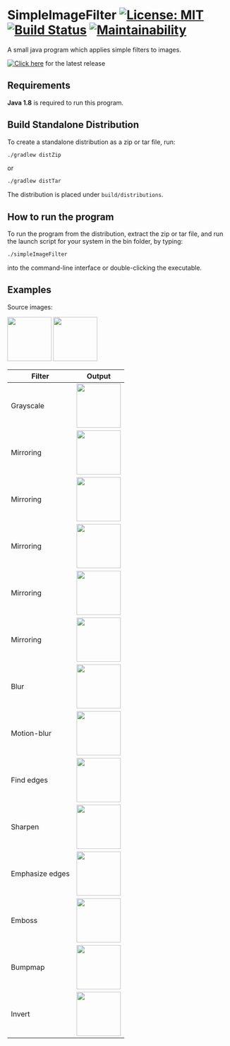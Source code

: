 # SimpleImageFilter [![License: MIT](https://img.shields.io/badge/License-MIT-yellow.svg)](https://opensource.org/licenses/MIT) [![Build Status](https://travis-ci.org/nihas101/java-simple-image-filter.svg?branch=master)](https://travis-ci.org/nihas101/java-simple-image-filter) [![Maintainability](https://api.codeclimate.com/v1/badges/52ccb942b49b280b5f97/maintainability)](https://codeclimate.com/github/nihas101/java-image-filter/maintainability)

A small java program which applies simple filters to images.

[![Click here]()](https://github.com/nihas101/java-image-filter/releases/latest)  for the latest release

## Requirements
**Java 1.8** is required to run this program.

## Build Standalone Distribution

To create a standalone distribution as a zip or tar file, run:

```sh
./gradlew distZip
```
or
```sh
./gradlew distTar
```

The distribution is placed under `build/distributions`.

## How to run the program

To run the program from the distribution, extract the zip or tar file, and run the launch script for your system in the bin folder, by typing:
```sh
./simpleImageFilter
```
into the command-line interface or double-clicking the executable.

## Examples

Source images:

<img src="https://user-images.githubusercontent.com/19901622/28267769-d22242e2-6afb-11e7-88c5-b2194902b977.jpg" width="100"> <img src="https://user-images.githubusercontent.com/19901622/28288101-5370928a-6b3e-11e7-9d61-cb4bfd8e4f0d.png" width="100">

| Filter    | Output   |
| --------  | -------- |
| Grayscale | <img src ="https://user-images.githubusercontent.com/19901622/28271410-b7d23f70-6b08-11e7-9cf1-79aaeb5c9081.png" width="100"> |
| Mirroring | <img src ="https://user-images.githubusercontent.com/19901622/28271464-d5020efe-6b08-11e7-9861-962b8bf9d0eb.png" width="100"> | 
| Mirroring | <img src ="https://user-images.githubusercontent.com/19901622/28271467-d542a14e-6b08-11e7-8422-43c6eac50b2b.png" width="100">|
| Mirroring | <img src ="https://user-images.githubusercontent.com/19901622/28271468-d5443a5e-6b08-11e7-92e8-d4f3d5d1f022.png" width="100"> |
| Mirroring | <img src ="https://user-images.githubusercontent.com/19901622/28271466-d5405934-6b08-11e7-9db4-53e82ab49696.png" width="100"> |
| Mirroring | <img src ="https://user-images.githubusercontent.com/19901622/28271469-d545fcae-6b08-11e7-946f-308b1ae0d282.png" width="100"> | <img src ="https://user-images.githubusercontent.com/19901622/28271465-d53f63e4-6b08-11e7-8857-5efae20533aa.png" width="100"> |
| Blur | <img src ="https://user-images.githubusercontent.com/19901622/28288100-536e74dc-6b3e-11e7-8efd-f2b4d5431bc7.png" width="100"> |
| Motion-blur | <img src ="https://user-images.githubusercontent.com/19901622/28583651-338fba7c-716a-11e7-847f-d5881cbec7aa.png" width="100"> |
| Find edges | <img src ="https://user-images.githubusercontent.com/19901622/28589582-0c4485c8-717f-11e7-9b9f-952ccd7694f2.png" width="100"> |
| Sharpen | <img src ="https://user-images.githubusercontent.com/19901622/28586483-51358516-7174-11e7-8eec-080aa8068b21.png" width="100"> |
| Emphasize edges | <img src ="https://user-images.githubusercontent.com/19901622/28586490-58bb2dae-7174-11e7-9f8b-0e815f9643a9.png" width="100"> |
| Emboss | <img src ="https://user-images.githubusercontent.com/19901622/28588520-211540ae-717b-11e7-9f48-ac7130f225da.png" width="100"> |
| Bumpmap | <img src ="https://user-images.githubusercontent.com/19901622/28588917-5a6631c8-717c-11e7-8631-8de050182f60.png" width="100"> |
| Invert | <img src ="https://user-images.githubusercontent.com/19901622/28689147-dfea3a44-7314-11e7-9f46-7a1083e341c3.png" width="100"> |
